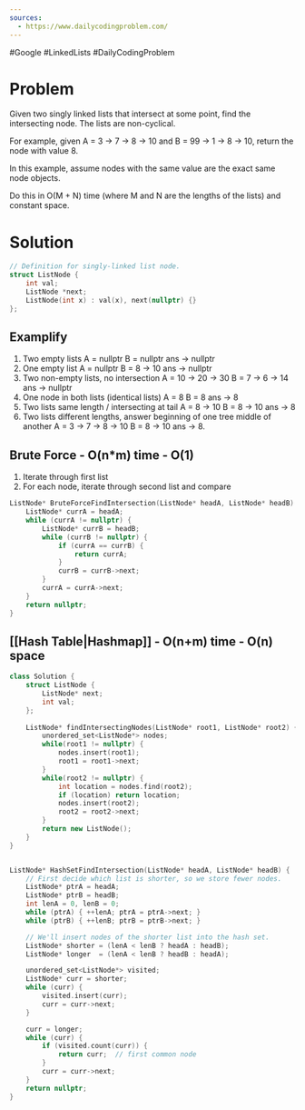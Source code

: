 ```yaml
---
sources:
  - https://www.dailycodingproblem.com/
---
```

#Google #LinkedLists #DailyCodingProblem
# Problem

Given two singly linked lists that intersect at some point, find the intersecting node. The lists are non-cyclical.

For example, given A = 3 -> 7 -> 8 -> 10 and B = 99 -> 1 -> 8 -> 10, return the node with value 8.

In this example, assume nodes with the same value are the exact same node objects.

Do this in O(M + N) time (where M and N are the lengths of the lists) and constant space.

# Solution

```cpp
// Definition for singly-linked list node.
struct ListNode {
    int val;
    ListNode *next;
    ListNode(int x) : val(x), next(nullptr) {}
};
```
## Examplify

1. Two empty lists
	A = nullptr
	B = nullptr
	ans -> nullptr
2. One empty list
	A = nullptr
	B = 8 -> 10
	ans -> nullptr
3. Two non-empty lists, no intersection
	A = 10 -> 20 -> 30
	B = 7 -> 6 -> 14
	ans -> nullptr
4. One node in both lists (identical lists)
	A = 8
	B = 8
	ans -> 8
5. Two lists same length / intersecting at tail
	A = 8 -> 10
	B = 8 -> 10
	ans -> 8
6. Two lists different lengths, answer beginning of one tree middle of another
	A = 3 -> 7 -> 8 -> 10
	B = 8 -> 10
	ans -> 8.
## Brute Force - O(n\*m) time - O(1)

1. Iterate through first list
2. For each node, iterate through second list and compare

```cpp
ListNode* BruteForceFindIntersection(ListNode* headA, ListNode* headB) {
    ListNode* currA = headA;
    while (currA != nullptr) {
        ListNode* currB = headB;
        while (currB != nullptr) {
            if (currA == currB) {
                return currA;
            }
            currB = currB->next;
        }
        currA = currA->next;
    }
    return nullptr; 
}
```

## [[Hash Table|Hashmap]] - O(n+m) time - O(n) space

```cpp
class Solution {
	struct ListNode {
		ListNode* next;
		int val;
	};
	
	ListNode* findIntersectingNodes(ListNode* root1, ListNode* root2) {
		unordered_set<ListNode*> nodes;
		while(root1 != nullptr) {
			nodes.insert(root1);
			root1 = root1->next;
		}
		while(root2 != nullptr) {
			int location = nodes.find(root2);
			if (location) return location;
			nodes.insert(root2);
			root2 = root2->next; 
		}
		return new ListNode();
	}
}


ListNode* HashSetFindIntersection(ListNode* headA, ListNode* headB) {
    // First decide which list is shorter, so we store fewer nodes.
    ListNode* ptrA = headA;
    ListNode* ptrB = headB;
    int lenA = 0, lenB = 0;
    while (ptrA) { ++lenA; ptrA = ptrA->next; }
    while (ptrB) { ++lenB; ptrB = ptrB->next; }

    // We'll insert nodes of the shorter list into the hash set.
    ListNode* shorter = (lenA < lenB ? headA : headB);
    ListNode* longer  = (lenA < lenB ? headB : headA);

    unordered_set<ListNode*> visited;
    ListNode* curr = shorter;
    while (curr) {
        visited.insert(curr);
        curr = curr->next;
    }

    curr = longer;
    while (curr) {
        if (visited.count(curr)) {
            return curr;  // first common node
        }
        curr = curr->next;
    }
    return nullptr;
}

```


